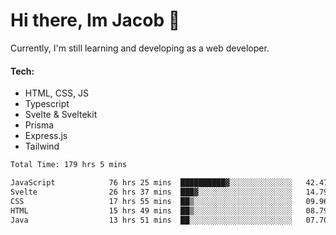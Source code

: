 # Hi there, Im Jacob 👋
Currently, I'm still learning and developing as a web developer.

#### Tech:
- HTML, CSS, JS
- Typescript
- Svelte & Sveltekit
- Prisma
- Express.js
- Tailwind

<!--START_SECTION:waka-->

```txt
Total Time: 179 hrs 5 mins

JavaScript            76 hrs 25 mins  ██████████▓░░░░░░░░░░░░░░   42.47 %
Svelte                26 hrs 37 mins  ███▓░░░░░░░░░░░░░░░░░░░░░   14.79 %
CSS                   17 hrs 55 mins  ██▒░░░░░░░░░░░░░░░░░░░░░░   09.96 %
HTML                  15 hrs 49 mins  ██▒░░░░░░░░░░░░░░░░░░░░░░   08.79 %
Java                  13 hrs 51 mins  ██░░░░░░░░░░░░░░░░░░░░░░░   07.70 %
```

<!--END_SECTION:waka-->
